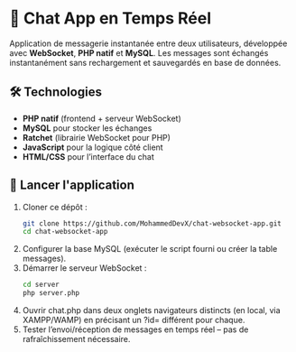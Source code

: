 # 💬 Chat App en Temps Réel

Application de messagerie instantanée entre deux utilisateurs, développée avec **WebSocket**, **PHP natif** et **MySQL**. Les messages sont échangés instantanément sans rechargement et sauvegardés en base de données.

## 🛠️ Technologies

- **PHP natif** (frontend + serveur WebSocket)
- **MySQL** pour stocker les échanges
- **Ratchet** (librairie WebSocket pour PHP)
- **JavaScript** pour la logique côté client
- **HTML/CSS** pour l’interface du chat

## 🚀 Lancer l'application

1. Cloner ce dépôt :
   ```bash
   git clone https://github.com/MohammedDevX/chat-websocket-app.git
   cd chat-websocket-app
2. Configurer la base MySQL (exécuter le script fourni ou créer la table messages).
3. Démarrer le serveur WebSocket :
    ```bash
    cd server
    php server.php
4. Ouvrir chat.php dans deux onglets navigateurs distincts (en local, via XAMPP/WAMP) en précisant un ?id= différent pour chaque.
5. Tester l’envoi/réception de messages en temps réel – pas de rafraîchissement nécessaire.